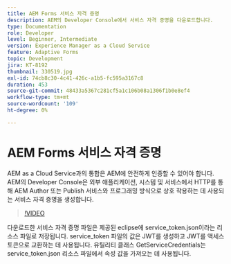 ```yaml
---
title: AEM Forms 서비스 자격 증명
description: AEM의 Developer Console에서 서비스 자격 증명을 다운로드합니다.
type: Documentation
role: Developer
level: Beginner, Intermediate
version: Experience Manager as a Cloud Service
feature: Adaptive Forms
topic: Development
jira: KT-8192
thumbnail: 330519.jpg
exl-id: 74cb8c30-4c41-426c-a1b5-fc595a3167c8
duration: 453
source-git-commit: 48433a5367c281cf5a1c106b08a1306f1b0e8ef4
workflow-type: tm+mt
source-wordcount: '109'
ht-degree: 0%

---
```


# AEM Forms 서비스 자격 증명

AEM as a Cloud Service과의 통합은 AEM에 안전하게 인증할 수 있어야 합니다. AEM의 Developer Console은 외부 애플리케이션, 시스템 및 서비스에서 HTTP를 통해 AEM Author 또는 Publish 서비스와 프로그래밍 방식으로 상호 작용하는 데 사용되는 서비스 자격 증명을 생성합니다.

>[!VIDEO](https://video.tv.adobe.com/v/330519?quality=12&learn=on)

다운로드한 서비스 자격 증명 파일은 제공된 eclipse에 service_token.json이라는 리소스 파일로 저장됩니다. service_token 파일의 값은 JWT를 생성하고 JWT를 액세스 토큰으로 교환하는 데 사용됩니다. 유틸리티 클래스 GetServiceCredentials는 service_token.json 리소스 파일에서 속성 값을 가져오는 데 사용됩니다.
